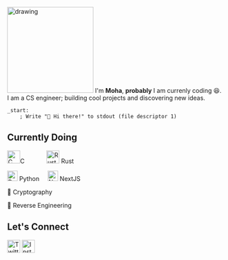 
<img src="https://media4.giphy.com/media/YRMb6dd7zprS00JdGZ/giphy.gif?cid=ecf05e47fov60myxrp7kcxgit44ihst250ddvaq1jyyp0afc" alt="drawing" width="200"/> I'm **Moha**, **probably** I am currenly coding 😆. I am a CS engineer; building cool projects and discovering new ideas.


`````assembly
_start:
    ; Write "👋 Hi there!" to stdout (file descriptor 1)
`````


## Currently Doing
<img src="https://cdn.jsdelivr.net/gh/devicons/devicon/icons/c/c-original.svg" alt="C" width="30" height="30"/>C&nbsp; &nbsp;&nbsp; &nbsp;&nbsp; &nbsp;&nbsp; &nbsp;
<img src="https://cdn.jsdelivr.net/gh/devicons/devicon/icons/rust/rust-plain.svg" alt="Rust" width="30" height="30"/> Rust

<img src="https://cdn.jsdelivr.net/gh/devicons/devicon/icons/python/python-original.svg" alt="Python" width="24" height="24"/> Python&nbsp; &nbsp;&nbsp;
<img src="https://cdn.jsdelivr.net/gh/devicons/devicon/icons/nextjs/nextjs-original.svg" alt="NextJS" width="24" height="24"/> NextJS

🔵 Cryptography

🔵 Reverse Engineering

## Let's Connect

[<img src="https://img.icons8.com/color/48/twitter--v2.png" alt="Twitter" width="30" height="30"/>](https://twitter.com/yourhandle)
[<img src="https://img.icons8.com/fluent/48/instagram-new.png" alt="Instagram" width="30" height="30"/>](https://instagram.com/yourhandle)


